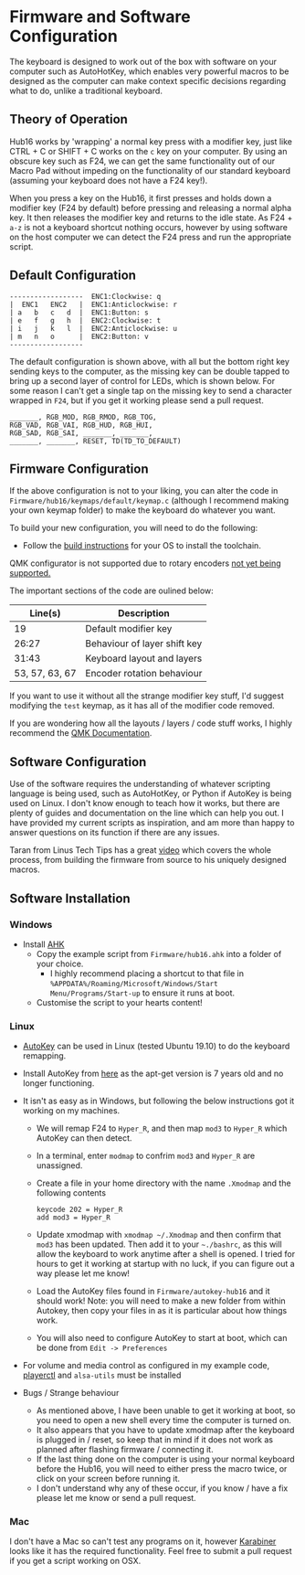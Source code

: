 # Firmware and Software Configuration 

The keyboard is designed to work out of the box with software on your computer such as AutoHotKey, which enables very powerful macros to be designed as the computer can make context specific decisions regarding what to do, unlike a traditional keyboard.

## Theory of Operation
Hub16 works by 'wrapping' a normal key press with a modifier key, just like CTRL + C or SHIFT + C works on the `c` key on your computer. By using an obscure key such as F24, we can get the same functionality out of our Macro Pad without impeding on the functionality of our standard keyboard (assuming your keyboard does not have a F24 key!). 

When you press a key on the Hub16, it first presses and holds down a modifier key (F24 by default) before pressing and releasing a normal alpha key. It then releases the modifier key and returns to the idle state. As F24 + `a-z` is not a keyboard shortcut nothing occurs, however by using software on the host computer we can detect the F24 press and run the appropriate script. 

## Default Configuration 
```
------------------  ENC1:Clockwise: q
|  ENC1   ENC2   |  ENC1:Anticlockwise: r
| a   b   c   d  |  ENC1:Button: s
| e   f   g   h  |  ENC2:Clockwise: t
| i   j   k   l  |  ENC2:Anticlockwise: u
| m   n   o      |  ENC2:Button: v
------------------
```

The default configuration is shown above, with all but the bottom right key sending keys to the computer, as the missing key can be double tapped to bring up a second layer of control for LEDs, which is shown below. For some reason I can't get a single tap on the missing key to send a character wrapped in `F24`, but if you get it working please send a pull request.  

```
_______, RGB_MOD, RGB_RMOD, RGB_TOG,
RGB_VAD, RGB_VAI, RGB_HUD, RGB_HUI,
RGB_SAD, RGB_SAI, _______, _______, 
_______, _______, RESET, TD(TD_TO_DEFAULT)
```

## Firmware Configuration 

If the above configuration is not to your liking, you can alter the code in `Firmware/hub16/keymaps/default/keymap.c` (although I recommend making your own keymap folder) to make the keyboard do whatever you want. 

To build your new configuration, you will need to do the following:

* Follow the [build instructions](https://docs.qmk.fm/#/getting_started_build_tools) for your OS to install the toolchain.

QMK configurator is not supported due to rotary encoders [not yet being supported.](https://github.com/qmk/qmk_configurator/issues/468)

The important sections of the code are oulined below:

| Line(s) | Description |  
| --- | ----------- |  
| 19 | Default modifier key |  
| 26:27 | Behaviour of layer shift key |  
| 31:43| Keyboard layout and layers|  
| 53, 57, 63, 67| Encoder rotation behaviour|  

If you want to use it without all the strange modifier key stuff, I'd suggest modifying the `test` keymap, as it has all of the modifier code removed. 

If you are wondering how all the layouts / layers / code stuff works, I highly recommend the [QMK Documentation](https://docs.qmk.fm/#/).

## Software Configuration 

Use of the software requires the understanding of whatever scripting language is being used, such as AutoHotKey, or Python if AutoKey is being used on Linux. I don't know enough to teach how it works, but there are plenty of guides and documentation on the line which can help you out. I have provided my current scripts as inspiration, and am more than happy to answer questions on its function if there are any issues. 

Taran from Linus Tech Tips has a great [video](https://youtu.be/GZEoss4XIgc?t=346) which covers the whole process, from building the firmware from source to his uniquely designed macros. 

## Software Installation 

### Windows
* Install [AHK](https://www.autohotkey.com/)
    * Copy the example script from `Firmware/hub16.ahk` into a folder of your choice. 
    	* I highly recommend placing a shortcut to that file in `%APPDATA%/Roaming/Microsoft/Windows/Start Menu/Programs/Start-up` to ensure it runs at boot.
    * Customise the script to your hearts content! 

### Linux
* [AutoKey](https://github.com/autokey/autokey) can be used in Linux (tested Ubuntu 19.10) to do the keyboard remapping. 
* Install AutoKey from [here](https://github.com/autokey/autokey/wiki/Installing#debian-and-derivatives) as the apt-get version is 7 years old and no longer functioning.
* It isn't as easy as in Windows, but following the below instructions got it working on my machines.
	* We will remap F24 to `Hyper_R`, and then map `mod3` to `Hyper_R` which AutoKey can then detect.   
	* In a terminal, enter `modmap` to confrim `mod3` and `Hyper_R` are unassigned.
	* Create a file in your home directory with the name `.Xmodmap` and the following contents

		```
		keycode 202 = Hyper_R
		add mod3 = Hyper_R
		```
	* Update xmodmap with ```xmodmap ~/.Xmodmap``` and then confirm that ```mod3``` has been updated. Then add it to your ```~./bashrc```, as this will allow the keyboard to work anytime after a shell is opened. I tried for hours to get it working at startup with no luck, if you can figure out a way please let me know! 
	
	* Load the AutoKey files found in ```Firmware/autokey-hub16``` and it should work! Note: you will need to make a new folder from within Autokey, then copy your files in as it is particular about how things work.
	* You will also need to configure AutoKey to start at boot, which can be done from `Edit -> Preferences`
* For volume and media control as configured in my example code, [playerctl](https://github.com/altdesktop/playerctl) and ```alsa-utils``` must be installed

* Bugs / Strange behaviour
	* As mentioned above, I have been unable to get it working at boot, so you need to open a new shell every time the computer is turned on. 
	* It also appears that you have to update xmodmap after the keyboard is plugged in / reset, so keep that in mind if it does not work as planned after flashing firmware / connecting it. 
	* If the last thing done on the computer is using your normal keyboard before the Hub16, you will need to either press the macro twice, or click on your screen before running it. 
	* I don't understand why any of these occur, if you know / have a fix please let me know or send a pull request. 

### Mac
I don't have a Mac so can't test any programs on it, however [Karabiner](https://pqrs.org/osx/karabiner/) looks like it has the required functionality. Feel free to submit a pull request if you get a script working on OSX.
